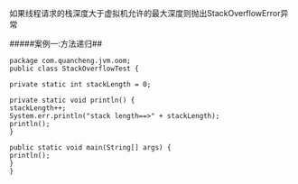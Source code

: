 如果线程请求的栈深度大于虚拟机允许的最大深度则抛出StackOverflowError异常

#####案例一:方法递归##
```
package com.quancheng.jvm.oom;
public class StackOverflowTest {

private static int stackLength = 0;

private static void println() {
stackLength++;
System.err.println("stack length==>" + stackLength);
println();
}

public static void main(String[] args) {
println();
}
}
```


